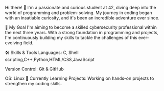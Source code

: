 Hi there! 👋
I'm a passionate and curious student at 42, diving deep into the world of programming and problem-solving. My journey in coding began with an insatiable curiosity, and it's been an incredible adventure ever since.

🎯 My Goal
I'm aiming to become a skilled cybersecurity professional within the next three years. With a strong foundation in  programming and projects, I'm continuously building my skills to tackle the challenges of this ever-evolving field.

🛠️ Skills & Tools
Languages: C, Shell scripting,C++,Python,HTML/CSS,JavaScript

Version Control: Git & GitHub

OS: Linux
🌱 Currently Learning
Projects: Working on hands-on projects to strengthen my coding skills.
